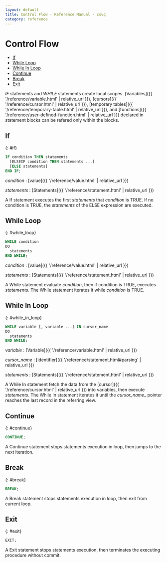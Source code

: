 ```yaml
---
layout: default
title: Control Flow - Reference Manual - csvq
category: reference
---
```


# Control Flow

* [If](#if)
* [While Loop](#while_loop)
* [While In Loop](#while_in_loop)
* [Continue](#continue)
* [Break](#break)
* [Exit](#exit)

_IF_ statements and _WHILE_ statements create local scopes.
[Variables]({{ '/reference/variable.html' | relative_url }}), [cursors]({{ '/reference/cursor.html' | relative_url }}), [temporary tables]({{ '/reference/temporary-table.html' | relative_url }}), and [functions]({{ '/reference/user-defined-function.html' | relative_url }}) declared in statement blocks can be refered only within the blocks. 

## If
{: #if}

```sql
IF condition THEN statements
  [ELSEIF condition THEN statements ...]
  [ELSE statements]
END IF;
```

_condition_
: [value]({{ '/reference/value.html' | relative_url }})

_statements_
: [Statements]({{ '/reference/statement.html' | relative_url }})

A If statement executes the first _statements_ that _condition_ is TRUE.
If no condition is TRUE, the _statements_ of the ELSE expression are executed.

## While Loop
{: #while_loop}

```sql
WHILE condition
DO
  statements
END WHILE;
```

_condition_
: [value]({{ '/reference/value.html' | relative_url }})

_statements_
: [Statements]({{ '/reference/statement.html' | relative_url }})

A While statement evaluate _condition_, then if condition is TRUE, executes _statements_. 
The While statement iterates it while _condition_ is TRUE.

## While In Loop
{: #while_in_loop}
```sql
WHILE variable [, variable ...] IN cursor_name
DO
  statements
END WHILE;
```

_variable_
: [Variable]({{ '/reference/variable.html' | relative_url }})

_cursor_name_
: [identifier]({{ '/reference/statement.html#parsing' | relative_url }})

_statements_
: [Statements]({{ '/reference/statement.html' | relative_url }})

A While In statement fetch the data from the [cursor]({{ '/reference/cursor.html' | relative_url }}) into variables, then execute _statements_.
The While In statement iterates it until the _cursor_name__ pointer reaches the last record in the referring view.

## Continue
{: #continue}

```sql
CONTINUE;
```

A Continue statement stops statements execution in loop, then jumps to the next iteration.

## Break
{: #break}

```sql
BREAK;
```

A Break statement stops statements execution in loop, then exit from current loop.

## Exit
{: #exit}

```sql
EXIT;
```

A Exit statement stops statements execution, then terminates the executing procedure without commit.